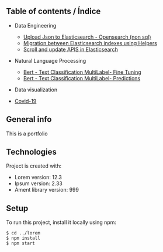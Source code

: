 ## Table of contents / Índice

*  Data Engineering
	* [Upload Json to Elasticsearch - Opensearch (non sql)](https://github.com/juansokil/portfolio/blob/main/ETL-non-sql-data/ETL%20json%20data.%20Python%20and%20Elasticsearch%20.ipynb)
	* [Migration between Elasticsearch indexes using Helpers](https://github.com/juansokil/portfolio/blob/main/ETL-non-sql-data/ETL%20Bulk%20Data%20Migration%20Elasticsearch.ipynb)
	* [Scroll and update APIS in Elasticsearch](https://github.com/juansokil/portfolio/blob/main/ETL-non-sql-data/ETL%20scroll-update%20APIs%20Elasticsearch.ipynb)



*  Natural Language Processing
	* [Bert - Text Classification MultiLabel- Fine Tuning](https://github.com/juansokil/portfolio/blob/main/Bert-for-text-classification/Bert_For_Text_Classification.ipynb)
	* [Bert - Text Classification MultiLabel- Predictions](https://github.com/juansokil/portfolio/blob/main/Bert-for-text-classification/Bert_For_Text_Prediction.ipynb)

* Data visualization
* [Covid-19](https://github.com/juansokil/Covid-19)

## General info
This is a portfolio
	
## Technologies
Project is created with:
* Lorem version: 12.3
* Ipsum version: 2.33
* Ament library version: 999
	
## Setup
To run this project, install it locally using npm:

```
$ cd ../lorem
$ npm install
$ npm start
```

